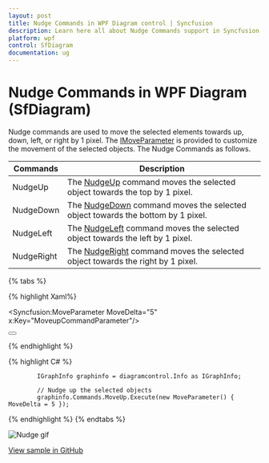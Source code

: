 ```yaml
---
layout: post
title: Nudge Commands in WPF Diagram control | Syncfusion
description: Learn here all about Nudge Commands support in Syncfusion WPF Diagram (SfDiagram) control, its elements and more.
platform: wpf
control: SfDiagram
documentation: ug
---
```


# Nudge Commands in WPF Diagram (SfDiagram)

Nudge commands are used to move the selected elements towards up, down, left, or right by 1 pixel. The [IMoveParameter](https://help.syncfusion.com/cr/wpf/Syncfusion.UI.Xaml.Diagram.IMoveParameter.html) is provided to customize the movement of the selected objects. The Nudge Commands as follows.

| Commands | Description |
|---|---|
| NudgeUp | The [NudgeUp](https://help.syncfusion.com/cr/wpf/Syncfusion.UI.Xaml.Diagram.IDiagramCommands.html#Syncfusion_UI_Xaml_Diagram_IDiagramCommands_MoveUp) command moves the selected object towards the top by 1 pixel. |
| NudgeDown | The [NudgeDown](https://help.syncfusion.com/cr/wpf/Syncfusion.UI.Xaml.Diagram.IDiagramCommands.html#Syncfusion_UI_Xaml_Diagram_IDiagramCommands_MoveDown) command moves the selected object towards the bottom by 1 pixel. |
| NudgeLeft | The [NudgeLeft](https://help.syncfusion.com/cr/wpf/Syncfusion.UI.Xaml.Diagram.IDiagramCommands.html#Syncfusion_UI_Xaml_Diagram_IDiagramCommands_MoveLeft) command moves the selected object towards the left by 1 pixel. |
| NudgeRight | The [NudgeRight](https://help.syncfusion.com/cr/wpf/Syncfusion.UI.Xaml.Diagram.IDiagramCommands.html#Syncfusion_UI_Xaml_Diagram_IDiagramCommands_MoveRight) command moves the selected object towards the right by 1 pixel. |

{% tabs %}

{% highlight Xaml%}

<Syncfusion:MoveParameter MoveDelta="5" x:Key="MoveupCommandParameter"/> 

<Button Height="50" Content="MoveUp" Name="MoveUp" Command="Syncfusion:DiagramCommands.MoveUp" CommandParameter="{StaticResource MoveupCommandParameter}"></Button>

{% endhighlight %}

{% highlight C# %}

            IGraphInfo graphinfo = diagramcontrol.Info as IGraphInfo;

            // Nudge up the selected objects
            graphinfo.Commands.MoveUp.Execute(new MoveParameter() { MoveDelta = 5 });

{% endhighlight %}
{% endtabs %}

![Nudge gif](Commands_Images/Commands_img17.gif)

[View sample in GitHub](https://github.com/SyncfusionExamples/WPF-Diagram-Examples/tree/master/Samples/Commands/Nudge%20Commands) 
